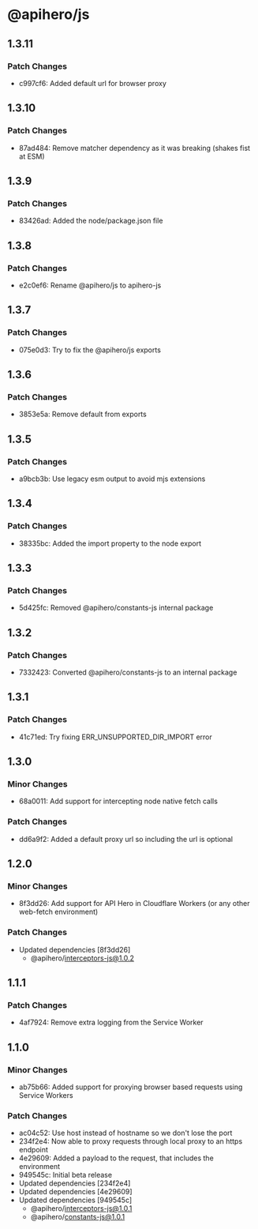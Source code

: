 # @apihero/js

## 1.3.11

### Patch Changes

- c997cf6: Added default url for browser proxy

## 1.3.10

### Patch Changes

- 87ad484: Remove matcher dependency as it was breaking (shakes fist at ESM)

## 1.3.9

### Patch Changes

- 83426ad: Added the node/package.json file

## 1.3.8

### Patch Changes

- e2c0ef6: Rename @apihero/js to apihero-js

## 1.3.7

### Patch Changes

- 075e0d3: Try to fix the @apihero/js exports

## 1.3.6

### Patch Changes

- 3853e5a: Remove default from exports

## 1.3.5

### Patch Changes

- a9bcb3b: Use legacy esm output to avoid mjs extensions

## 1.3.4

### Patch Changes

- 38335bc: Added the import property to the node export

## 1.3.3

### Patch Changes

- 5d425fc: Removed @apihero/constants-js internal package

## 1.3.2

### Patch Changes

- 7332423: Converted @apihero/constants-js to an internal package

## 1.3.1

### Patch Changes

- 41c71ed: Try fixing ERR_UNSUPPORTED_DIR_IMPORT error

## 1.3.0

### Minor Changes

- 68a0011: Add support for intercepting node native fetch calls

### Patch Changes

- dd6a9f2: Added a default proxy url so including the url is optional

## 1.2.0

### Minor Changes

- 8f3dd26: Add support for API Hero in Cloudflare Workers (or any other web-fetch environment)

### Patch Changes

- Updated dependencies [8f3dd26]
  - @apihero/interceptors-js@1.0.2

## 1.1.1

### Patch Changes

- 4af7924: Remove extra logging from the Service Worker

## 1.1.0

### Minor Changes

- ab75b66: Added support for proxying browser based requests using Service Workers

### Patch Changes

- ac04c52: Use host instead of hostname so we don't lose the port
- 234f2e4: Now able to proxy requests through local proxy to an https endpoint
- 4e29609: Added a payload to the request, that includes the environment
- 949545c: Initial beta release
- Updated dependencies [234f2e4]
- Updated dependencies [4e29609]
- Updated dependencies [949545c]
  - @apihero/interceptors-js@1.0.1
  - @apihero/constants-js@1.0.1
